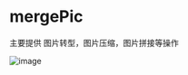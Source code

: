 # mergePic

主要提供 图片转型，图片压缩，图片拼接等操作


  ![image](https://github.com/zh1992/mergePic/blob/master/2.png)
